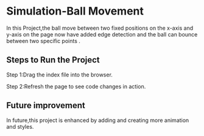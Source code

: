 # Simulation-Ball Movement

In this Project,the ball move between two fixed positions on the x-axis and y-axis on the page now have added edge detection and the ball can bounce between two specific points .

## Steps to Run the Project

Step 1:Drag the index file into the browser.

Step 2:Refresh the page to see code changes in action.

## Future improvement

In future,this project is enhanced by adding and creating more animation and styles.

